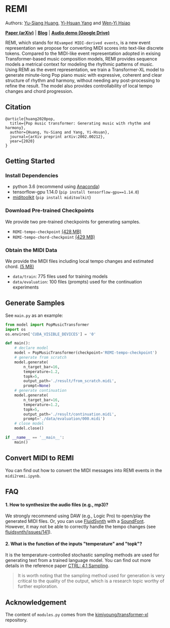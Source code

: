# REMI
Authors: [Yu-Siang Huang](https://remyhuang.github.io/), [Yi-Hsuan Yang](http://mac.citi.sinica.edu.tw/~yang/) and [Wen-Yi Hsiao](https://github.com/wayne391/)

[**Paper (arXiv)**](https://arxiv.org/abs/2002.00212) | [**Blog**](https://ailabs.tw/human-interaction/pop-music-transformer/) | [**Audio demo (Google Drive)**](https://drive.google.com/open?id=1LzPBjHPip4S0CBOLquk5CNapvXSfys54)

REMI, which stands for `REvamped MIDI-derived events`, is a new event representation we propose for converting MIDI scores into text-like discrete tokens.  Compared to the MIDI-like event representation adopted in exising Transformer-based music composition models, REMI provides sequence models a metrical context for modeling the rhythmic patterns of music. Using REMI as the event representation, we train a Transformer-XL model to generate minute-long Pop piano music with expressive, coherent and clear structure of rhythm and harmony, without needing any post-processing to refine the result. The model also provides controllability of local tempo changes and chord progression.

## Citation
```
@article{huang2020pop,
  title={Pop music transformer: Generating music with rhythm and harmony},
  author={Huang, Yu-Siang and Yang, Yi-Hsuan},
  journal={arXiv preprint arXiv:2002.00212},
  year={2020}
}
```

## Getting Started
### Install Dependencies
* python 3.6 (recommend using [Anaconda](https://www.anaconda.com/distribution/))
* tensorflow-gpu 1.14.0 (`pip install tensorflow-gpu==1.14.0`)
* [miditoolkit](https://github.com/YatingMusic/miditoolkit) (`pip install miditoolkit`)

### Download Pre-trained Checkpoints
We provide two pre-trained checkpoints for generating samples.
* `REMI-tempo-checkpoint` [(428 MB)](https://drive.google.com/open?id=1gxuTSkF51NP04JZgTE46Pg4KQsbHQKGo)
* `REMI-tempo-chord-checkpoint` [(429 MB)](https://drive.google.com/open?id=1nAKjaeahlzpVAX0F9wjQEG_hL4UosSbo)

### Obtain the MIDI Data
We provide the MIDI files including local tempo changes and estimated chord. [(5 MB)](https://drive.google.com/open?id=1JUDHGrVYGyHtjkfI2vgR1xb2oU8unlI3)
* `data/train`: 775 files used for training models
* `data/evaluation`: 100 files (prompts) used for the continuation experiments

## Generate Samples
See `main.py` as an example:
```python
from model import PopMusicTransformer
import os
os.environ['CUDA_VISIBLE_DEVICES'] = '0'

def main():
    # declare model
    model = PopMusicTransformer(checkpoint='REMI-tempo-checkpoint')
    # generate from scratch
    model.generate(
        n_target_bar=16,
        temperature=1.2,
        topk=5,
        output_path='./result/from_scratch.midi',
        prompt=None)
    # generate continuation
    model.generate(
        n_target_bar=16,
        temperature=1.2,
        topk=5,
        output_path='./result/continuation.midi',
        prompt='./data/evaluation/000.midi')
    # close model
    model.close()

if __name__ == '__main__':
    main()
```

## Convert MIDI to REMI
You can find out how to convert the MIDI messages into REMI events in the `midi2remi.ipynb`.

## FAQ
#### 1. How to synthesize the audio files (e.g., mp3)?
We strongly recommend using DAW (e.g., Logic Pro) to open/play the generated MIDI files. Or, you can use [FluidSynth](https://github.com/FluidSynth/fluidsynth) with a [SoundFont](https://sites.google.com/site/soundfonts4u/). However, it may not be able to correctly handle the tempo changes (see [fluidsynth/issues/141](https://github.com/FluidSynth/fluidsynth/issues/141)).

#### 2. What is the function of the inputs "temperature" and "topk"?
It is the temperature-controlled stochastic sampling methods are used for generating text from a trained language model. You can find out more details in the reference paper [CTRL: 4.1 Sampling](https://einstein.ai/presentations/ctrl.pdf).
> It is worth noting that the sampling method used for generation is very critical to the quality of the output, which is a research topic worthy of further exploration. 

## Acknowledgement
The content of `modules.py` comes from the [kimiyoung/transformer-xl](https://github.com/kimiyoung/transformer-xl) repository.
